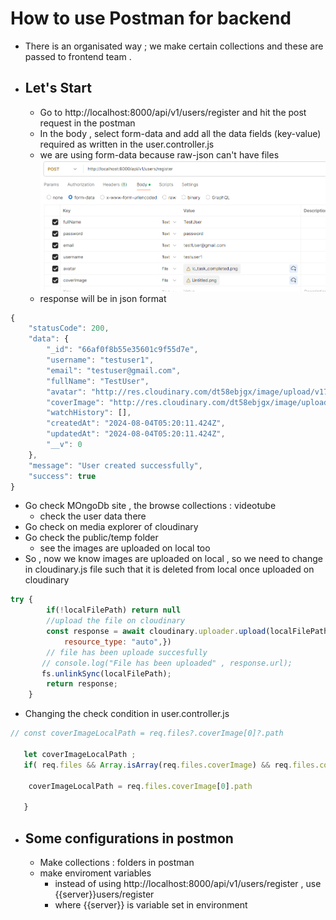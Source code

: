 # How to use Postman for backend

- There is an organisated way ; we make certain collections and these are passed to frontend team .

- ## Let's Start 
  - Go to http://localhost:8000/api/v1/users/register  and hit the post request in the postman
  - In the body , select form-data and add all the data fields (key-value) required as written in the user.controller.js 
  - we are using form-data because raw-json can't have files
  ![alt text](image.png)
  - response will be in json format
```js
{
    "statusCode": 200,
    "data": {
        "_id": "66af0f8b55e35601c9f55d7e",
        "username": "testuser1",
        "email": "testuser@gmail.com",
        "fullName": "TestUser",
        "avatar": "http://res.cloudinary.com/dt58ebjgx/image/upload/v1722748808/ryllmkgmonemw1pivj20.png",
        "coverImage": "http://res.cloudinary.com/dt58ebjgx/image/upload/v1722748810/uqmejtjme4p5q4cciwbw.png",
        "watchHistory": [],
        "createdAt": "2024-08-04T05:20:11.424Z",
        "updatedAt": "2024-08-04T05:20:11.424Z",
        "__v": 0
    },
    "message": "User created successfully",
    "success": true
}
```

- Go check MOngoDb site ,  the browse collections : videotube 
  - check the user data there
- Go check on media explorer of cloudinary 
- Go check the public/temp folder
  - see the images are uploaded on local too 
- So , now we know images are uploaded on local , so we need to change in cloudinary.js file such that it is deleted from local once uploaded on cloudinary
```js
try {
        if(!localFilePath) return null 
        //upload the file on cloudinary
        const response = await cloudinary.uploader.upload(localFilePath, {
            resource_type: "auto",})
        // file has been uploade succesfully
       // console.log("File has been uploaded" , response.url);
       fs.unlinkSync(localFilePath);
        return response;
    } 
```


- Changing the check condition in user.controller.js
```js
// const coverImageLocalPath = req.files?.coverImage[0]?.path

   let coverImageLocalPath ;
   if( req.files && Array.isArray(req.files.coverImage) && req.files.coverImage.length > 0){
 
    coverImageLocalPath = req.files.coverImage[0].path
       
   }
```

- ## Some configurations in postmon
  - Make collections : folders in postman
  - make enviroment variables
    - instead of using http://localhost:8000/api/v1/users/register  , use {{server}}users/register
    - where {{server}} is variable set in environment 